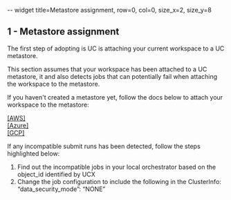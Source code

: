-- widget title=Metastore assignment, row=0, col=0, size_x=2, size_y=8

## 1 - Metastore assignment

The first step of adopting is UC is attaching your current workspace to a UC metastore.

This section assumes that your workspace has been attached to a UC metastore, it and also detects jobs that can potentially fail when attaching the workspace to the metastore.

If you haven't created a metastore yet, follow the docs below to attach your workspace to the metastore:

[[AWS]](https://docs.databricks.com/en/data-governance/unity-catalog/enable-workspaces.html)  
[[Azure]](https://learn.microsoft.com/en-us/azure/databricks/data-governance/unity-catalog/enable-workspaces)  
[[GCP]](https://docs.gcp.databricks.com/data-governance/unity-catalog/enable-workspaces.html)

If any incompatible submit runs has been detected, follow the steps highlighted below:

1. Find out the incompatible jobs in your local orchestrator based on the object_id identified by UCX
2. Change the job configuration to include the following in the ClusterInfo:   “data_security_mode”: “NONE”
